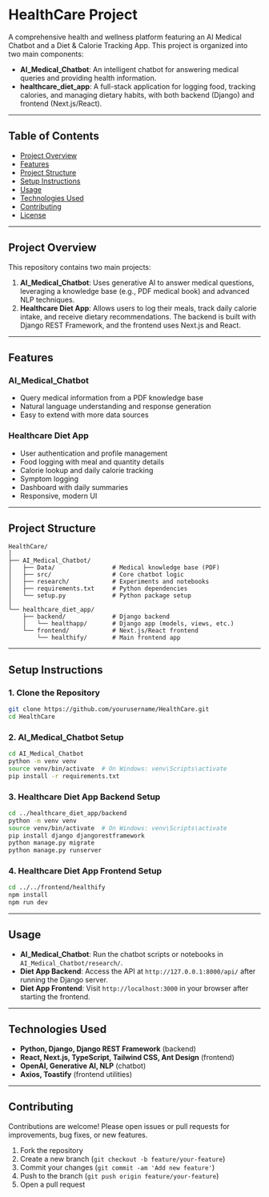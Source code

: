 # HealthCare Project

A comprehensive health and wellness platform featuring an AI Medical Chatbot and a Diet & Calorie Tracking App. This project is organized into two main components:

- **AI_Medical_Chatbot**: An intelligent chatbot for answering medical queries and providing health information.
- **healthcare_diet_app**: A full-stack application for logging food, tracking calories, and managing dietary habits, with both backend (Django) and frontend (Next.js/React).

---

## Table of Contents
- [Project Overview](#project-overview)
- [Features](#features)
- [Project Structure](#project-structure)
- [Setup Instructions](#setup-instructions)
- [Usage](#usage)
- [Technologies Used](#technologies-used)
- [Contributing](#contributing)
- [License](#license)

---

## Project Overview

This repository contains two main projects:

1. **AI_Medical_Chatbot**: Uses generative AI to answer medical questions, leveraging a knowledge base (e.g., PDF medical book) and advanced NLP techniques.
2. **Healthcare Diet App**: Allows users to log their meals, track daily calorie intake, and receive dietary recommendations. The backend is built with Django REST Framework, and the frontend uses Next.js and React.

---

## Features

### AI_Medical_Chatbot
- Query medical information from a PDF knowledge base
- Natural language understanding and response generation
- Easy to extend with more data sources

### Healthcare Diet App
- User authentication and profile management
- Food logging with meal and quantity details
- Calorie lookup and daily calorie tracking
- Symptom logging
- Dashboard with daily summaries
- Responsive, modern UI

---

## Project Structure

```
HealthCare/
│
├── AI_Medical_Chatbot/
│   ├── Data/                # Medical knowledge base (PDF)
│   ├── src/                 # Core chatbot logic
│   ├── research/            # Experiments and notebooks
│   ├── requirements.txt     # Python dependencies
│   └── setup.py             # Python package setup
│
└── healthcare_diet_app/
    ├── backend/             # Django backend
    │   └── healthapp/       # Django app (models, views, etc.)
    └── frontend/            # Next.js/React frontend
        └── healthify/       # Main frontend app
```

---

## Setup Instructions

### 1. Clone the Repository
```bash
git clone https://github.com/yourusername/HealthCare.git
cd HealthCare
```

### 2. AI_Medical_Chatbot Setup
```bash
cd AI_Medical_Chatbot
python -m venv venv
source venv/bin/activate  # On Windows: venv\Scripts\activate
pip install -r requirements.txt
```

### 3. Healthcare Diet App Backend Setup
```bash
cd ../healthcare_diet_app/backend
python -m venv venv
source venv/bin/activate  # On Windows: venv\Scripts\activate
pip install django djangorestframework
python manage.py migrate
python manage.py runserver
```

### 4. Healthcare Diet App Frontend Setup
```bash
cd ../../frontend/healthify
npm install
npm run dev
```

---

## Usage

- **AI_Medical_Chatbot**: Run the chatbot scripts or notebooks in `AI_Medical_Chatbot/research/`.
- **Diet App Backend**: Access the API at `http://127.0.0.1:8000/api/` after running the Django server.
- **Diet App Frontend**: Visit `http://localhost:3000` in your browser after starting the frontend.

---

## Technologies Used
- **Python, Django, Django REST Framework** (backend)
- **React, Next.js, TypeScript, Tailwind CSS, Ant Design** (frontend)
- **OpenAI, Generative AI, NLP** (chatbot)
- **Axios, Toastify** (frontend utilities)

---

## Contributing

Contributions are welcome! Please open issues or pull requests for improvements, bug fixes, or new features.

1. Fork the repository
2. Create a new branch (`git checkout -b feature/your-feature`)
3. Commit your changes (`git commit -am 'Add new feature'`)
4. Push to the branch (`git push origin feature/your-feature`)
5. Open a pull request

